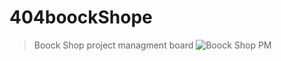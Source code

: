 # 404boockShope
>  Boock Shop project managment board 
![Boock Shop PM](https://github.com/404s-team/404boockShope/projects/1)
